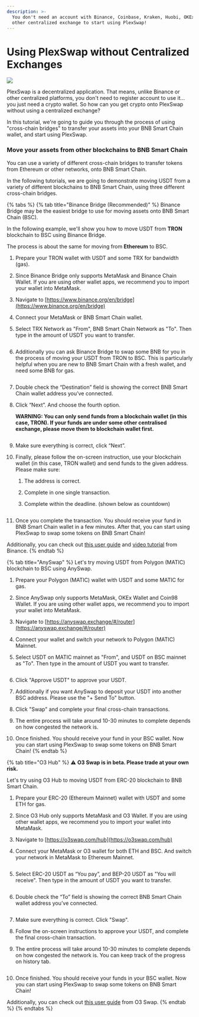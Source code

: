 ```yaml
---
description: >-
  You don't need an account with Binance, Coinbase, Kraken, Huobi, OKEx or any
  other centralized exchange to start using PlexSwap!
---
```


# Using PlexSwap without Centralized Exchanges

![](../.gitbook/assets/Plex\_Without\_CEX.png)

PlexSwap is a decentralized application. That means, unlike Binance or other centralized platforms, you don't need to register account to use it... you just need a crypto wallet. So how can you get crypto onto PlexSwap without using a centralized exchange?

In this tutorial, we're going to guide you through the process of using "cross-chain bridges" to transfer your assets into your BNB Smart Chain wallet, and start using PlexSwap.

### **Move your assets from other blockchains to BNB Smart Chain**

You can use a variety of different cross-chain bridges to transfer tokens from Ethereum or other networks, onto BNB Smart Chain.

In the following tutorials, we are going to demonstrate moving USDT from a variety of different blockchains to BNB Smart Chain, using three different cross-chain bridges.

{% tabs %}
{% tab title="Binance Bridge (Recommended)" %}
Binance Bridge may be the easiest bridge to use for moving assets onto BNB Smart Chain (BSC).

In the following example, we'll show you how to move USDT from **TRON** blockchain to BSC using Binance Bridge.

The process is about the same for moving from **Ethereum** to BSC.

1. Prepare your TRON wallet with USDT and some TRX for bandwidth (gas).
2. Since Binance Bridge only supports MetaMask and Binance Chain Wallet. If you are using other wallet apps, we recommend you to import your wallet into MetaMask.
3. Navigate to [https://www.binance.org/en/bridge](https://www.binance.org/en/bridge)
4. Connect your MetaMask or BNB Smart Chain wallet.
5.  Select TRX Network as "From", BNB Smart Chain Network as "To". Then type in the amount of USDT you want to transfer.

    <img src="https://lh4.googleusercontent.com/YqgaYo5CvC0kKWvcfTyNt2fUMl2MAiexQBsNwvzpUQZVQ1up2Cy8g74iIKZKZGJDb8DouL2YIuP40el5XvuvR29CKEJOUJCDht9Vss_BLgOiLuJKkB5xcRSTLuEO7XAu3XT06qNj=s0" alt="" data-size="original">
6.  Additionally you can ask Binance Bridge to swap some BNB for you in the process of moving your USDT from TRON to BSC. This is particularly helpful when you are new to BNB Smart Chain with a fresh wallet, and need some BNB for gas.

    <img src="https://lh3.googleusercontent.com/YVaOIhQLzZpKBT3yEEQnI7f3aR0sOtb2PcII___k6_cqNoXOZXrkI6R0HnieRflrrCmO3Cpu_zP1LnvcIwxSCFnii3wwI9OMY4dPA12WoJD6qaLxPC9V8r3eUwTe2EhDGHKuTNd8=s0" alt="" data-size="original">
7. Double check the “Destination” field is showing the correct BNB Smart Chain wallet address you’ve connected.
8.  Click “Next”. And choose the fourth option.

    **WARNING: You can only send funds from a blockchain wallet (in this case, TRON). If your funds are under some other centralised exchange, please move them to blockchain wallet first.**

    <img src="https://lh6.googleusercontent.com/c8lU9osyhHcn99Y2swFt8KM-GKbEgVcZWqva4Ozz9WFTOKTjIJZ78QghotDjsgBkz0DpT6lgocYpAx_T80zxeYP7aaNuui5iZIj0ZSAcEkazCjKh6zmw_Fvl2G-ib27NzqifH6-I=s0" alt="" data-size="original">
9. Make sure everything is correct, click “Next”.
10. Finally, please follow the on-screen instruction, use your blockchain wallet (in this case, TRON wallet) and send funds to the given address. Please make sure:
    1. The address is correct.
    2. Complete in one single transaction.
    3.  Complete within the deadline. (shown below as countdown)

        <img src="https://lh6.googleusercontent.com/mag8YXlpq0WtvlOP7GfPNZrXWralO5l6eWPFTrv9ZiQiyTryXBjtm4GVw_coNjnthYIm-GlP5o_ZuIF0lzOFYXnWn4wMSvcGOnmZIfVlOtTb0c08F6xgsL-4Gs936pYHUzJYbVOg=s0" alt="" data-size="original">
11. Once you complete the transaction. You should receive your fund in BNB Smart Chain wallet in a few minutes. After that, you can start using PlexSwap to swap some tokens on BNB Smart Chain!

Additionally, you can check out [this user guide](https://binance-wallet.gitbook.io/binance-bridge/guides/binance-bridge-v3) and [video tutorial](https://fast.wistia.net/embed/iframe/fhip2z4nth) from Binance.
{% endtab %}

{% tab title="AnySwap" %}
Let's try moving USDT from Polygon (MATIC) blockchain to BSC using AnySwap.

1. Prepare your Polygon (MATIC) wallet with USDT and some MATIC for gas.
2. Since AnySwap only supports MetaMask, OKEx Wallet and Coin98 Wallet. If you are using other wallet apps, we recommend you to import your wallet into MetaMask.
3. Navigate to [https://anyswap.exchange/#/router](https://anyswap.exchange/#/router)
4. Connect your wallet and switch your network to Polygon (MATIC) Mainnet.
5.  Select USDT on MATIC mainnet as "From", and USDT on BSC mainnet as "To". Then type in the amount of USDT you want to transfer.

    <img src="../.gitbook/assets/MBP3-2021.10.19-055554AM-Google%20Chrome_AnySwap%20-%20Cross%20Chain%20Protocol%20(1).png" alt="" data-size="original">
6. Click "Approve USDT" to approve your USDT.
7. Additionally if you want AnySwap to deposit your USDT into another BSC address. Please use the "+ Send To" button.
8. Click "Swap" and complete your final cross-chain transactions.
9. The entire process will take around 10-30 minutes to complete depends on how congested the network is.
10. Once finished. You should receive your fund in your BSC wallet. Now you can start using PlexSwap to swap some tokens on BNB Smart Chain!
{% endtab %}

{% tab title="O3 Hub" %}
⚠️ **O3 Swap is in beta. Please trade at your own risk.**

Let's try using O3 Hub to moving USDT from ERC-20 blockchain to BNB Smart Chain.

1. Prepare your ERC-20 (Ethereum Mainnet) wallet with USDT and some ETH for gas.
2. Since O3 Hub only supports MetaMask and O3 Wallet. If you are using other wallet apps, we recommend you to import your wallet into MetaMask.
3. Navigate to [https://o3swap.com/hub](https://o3swap.com/hub)
4.  Connect your MetaMask or O3 wallet for both ETH and BSC. And switch your network in MetaMask to Ethereum Mainnet.

    <img src="../.gitbook/assets/MBP3-2021.10.19-054852AM-Google%20Chrome_O3swap.png" alt="" data-size="original">
5.  Select ERC-20 USDT as “You pay”, and BEP-20 USDT as "You will receive". Then type in the amount of USDT you want to transfer.

    <img src="../.gitbook/assets/MBP3-2021.10.19-053358AM-Google%20Chrome_O3swap.png" alt="" data-size="original">
6.  Double check the “To” field is showing the correct BNB Smart Chain wallet address you’ve connected.

    <img src="../.gitbook/assets/MBP3-2021.10.19-053441AM-Google%20Chrome_O3swap%20(1).png" alt="" data-size="original">
7. Make sure everything is correct. Click "Swap".
8. Follow the on-screen instructions to approve your USDT, and complete the final cross-chain transaction.
9.  The entire process will take around 10-30 minutes to complete depends on how congested the network is. You can keep track of the progress on history tab.

    <img src="../.gitbook/assets/MBP3-2021.10.19-054520AM-Google%20Chrome_O3swap%20(1).png" alt="" data-size="original">
10. Once finished. You should receive your funds in your BSC wallet. Now you can start using PlexSwap to swap some tokens on BNB Smart Chain!

Additionally, you can check out [this user guide](https://docs.o3swap.com/o3-swap-user-guide/hub#2.-hub-swap) from O3 Swap.
{% endtab %}
{% endtabs %}
